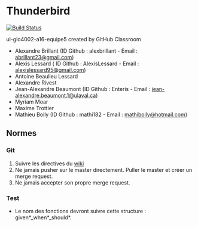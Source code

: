 # Thunderbird

[![Build Status](https://travis-ci.com/GLO4002UL/ul-glo4002-a16-equipe5.svg?token=929Wmi9HboocHyKUmiTr&branch=master)](https://travis-ci.com/GLO4002UL/ul-glo4002-a16-equipe5)

ul-glo4002-a16-equipe5 created by GitHub Classroom

- Alexandre Brillant (ID Github : alexbrillant - Email : abrillant23@gmail.com)
- Alexis Lessard ( ID Github : AlexisLessard - Email : alexislessard95@gmail.com)
- Antoine Beaulieu Lessard
- Alexandre Rivest
- Jean-Alexandre Beaumont (ID Github : Enteris - Email : jean-alexandre.beaumont.1@ulaval.ca)
- Myriam Moar
- Maxime Trottier
- Mathieu Boily (ID Github : mathi182 - Email : mathiboily@hotmail.com)

## Normes

### Git

1. Suivre les directives du [wiki](http://ulaval.qualitelogicielle.ca/wiki/documentation/gestion-equipes/flot-travail-git)
2. Ne jamais pusher sur le master directement. Puller le master et créer un merge request.
3. Ne jamais accepter son propre merge request.

### Test

* Le nom des fonctions devront suivre cette structure : given*_when*_should*.
